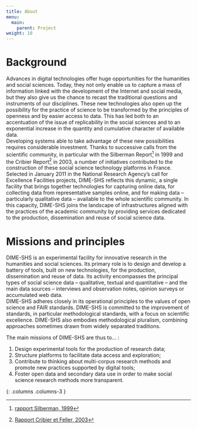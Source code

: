 ```yaml
---
title: About
menu:
  main:
    parent: Project
weight: 10
---
```

# Background
Advances in digital technologies offer huge opportunities for the humanities and social sciences. Today, they not only enable us to capture a mass of information linked with the development of the Internet and social media, but they also give us the chance to recast the traditional questions and instruments of our disciplines. These new technologies also open up the possibility for the practice of science to be transformed by the principles of openness and by easier access to data. This has led both to an accentuation of the issue of replicability in the social sciences and to an exponential increase in the quantity and cumulative character of available data.<br>
Developing systems able to take advantage of these new possibilities requires considerable investment. Thanks to successive calls from the scientific community, in particular with the Silberman Report[^1] in 1999 and the Cribier Report[^2] in 2003, a number of initiatives contributed to the construction of these social science technology platforms in France.<br>
Selected in January 2011 in the National Research Agency’s call for Excellence Facilities projects, DIME-SHS reflects this dynamic, a single facility that brings together technologies for capturing online data, for collecting data from representative samples online, and for making data – particularly qualitative data – available to the whole scientific community. In this capacity, DIME-SHS joins the landscape of infrastructures aligned with the practices of the academic community by providing services dedicated to the production, dissemination and reuse of social science data.


# Missions and principles
DIME-SHS is an experimental facility for innovative research in the humanities and social sciences. Its primary role is to design and develop a battery of tools, built on new technologies, for the production, dissemination and reuse of data. Its activity encompasses the principal types of social science data – qualitative, textual and quantitative – and the main data sources – interviews and observation notes, opinion surveys or accumulated web data.<br>
DIME-SHS adheres closely in its operational principles to the values of open science and FAIR standards. DIME-SHS is committed to the improvement of standards, in particular methodological standards, with a focus on scientific excellence. DIME-SHS also embodies methodological pluralism, combining approaches sometimes drawn from widely separated traditions.<br>

The main missions of DIME-SHS are thus to… :
1. Design experimental tools for the production of research data;
1. Structure platforms to facilitate data access and exploration;
1. Contribute to thinking about multi-corpus research methods and promote new practices supported by digital tools;
1. Foster open data and secondary data use in order to make social science research methods more transparent.

{: .columns .columns-3 }

[^1]: [rapport Silberman, 1999](http://www.ladocumentationfrancaise.fr/var/storage/rapports-publics/004000935.pdf)
[^2]: [Rapport Cribier et Feller, 2003](http://www.cmtra.org/avec/lib/elfinder-2.0-rc1/files/NOS%20ACTIONS/Publications/Dossiers%20documentaires/Archives%20sonores/techniques%20de%20documentation/CRIBIER_2003_Projet%20de%20conservation%20des%20donn%C3%A9es%20qualitatives%20des%20sciences%20sociales%20recueillies%20en%20France%20aupr%C3%A8s%20de%20la%20soci%C3%A9t%C3%A9%20civile.pdf)
